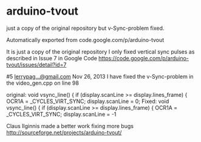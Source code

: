 # arduino-tvout
just a copy of the original repository but v-Sync-problem fixed.

Automatically exported from code.google.com/p/arduino-tvout

It is just a copy of the original repository
I only fixed vertical sync pulses as described in Issue 7 in Google Code
https://code.google.com/p/arduino-tvout/issues/detail?id=7

#5 lerrypag...@gmail.com Nov 26, 2013
I have fixed the v-Sync-problem in the video_gen.cpp on line 98

original: 
void vsync_line() {
	if (display.scanLine >= display.lines_frame) {
		OCR1A = _CYCLES_VIRT_SYNC;
		display.scanLine = 0;
Fixed:
void vsync_line() {
	if (display.scanLine >= display.lines_frame) {
		OCR1A = _CYCLES_VIRT_SYNC;
		display.scanLine = -1

Claus Ilginnis made a better work fixing more bugs
http://sourceforge.net/projects/arduino-tvout/
